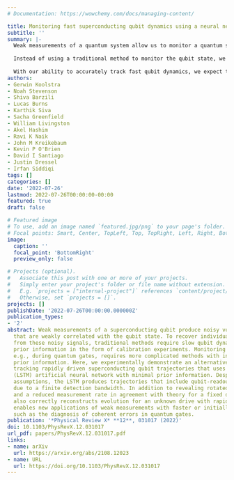 ```yaml
---
# Documentation: https://wowchemy.com/docs/managing-content/

title: Monitoring fast superconducting qubit dynamics using a neural network
subtitle: ''
summary: |-
  Weak measurements of a quantum system allow us to monitor a quantum state in real time with only a small disturbance. Finding the quantum state from a series of weak measurements typically involves a “quantum filter” derived from basic laws of quantum mechanics. This traditional weak measurement approach works well if the quantum state changes slowly compared with the detector response time. However, if the qubit changes rapidly, traditional methods that reconstruct the quantum state fail because the detector affects our best estimate of the quantum state. In our experiment, we use weak measurements to monitor fast dynamics of a superconducting qubit coupled to a readout resonator.
  
  Instead of using a traditional method to monitor the qubit state, we develop a new method with a long short-term memory neural network, which learns the quantum mechanics responsible for the state trajectories by itself. The long short-term memory neural network also learns an unexpected correction to the standard quantum filter, which is most clearly visible in the stochastic measurement disturbance of the fast qubit trajectories. Our newly developed theory shows that this correction can be well explained by the memory effect of the detector.
  
  With our ability to accurately track fast qubit dynamics, we expect to see new applications of weak measurements such as diagnosing qubit gates in quantum processors and continuous measurements for quantum error correction.
authors:
- Gerwin Koolstra
- Noah Stevenson
- Shiva Barzili
- Lucas Burns
- Karthik Siva
- Sacha Greenfield
- William Livingston
- Akel Hashim
- Ravi K Naik
- John M Kreikebaum
- Kevin P O'Brien
- David I Santiago
- Justin Dressel
- Irfan Siddiqi
tags: []
categories: []
date: '2022-07-26'
lastmod: 2022-07-26T00:00:00-00:00
featured: true
draft: false

# Featured image
# To use, add an image named `featured.jpg/png` to your page's folder.
# Focal points: Smart, Center, TopLeft, Top, TopRight, Left, Right, BottomLeft, Bottom, BottomRight.
image:
  caption: ''
  focal_point: 'BottomRight'
  preview_only: false

# Projects (optional).
#   Associate this post with one or more of your projects.
#   Simply enter your project's folder or file name without extension.
#   E.g. `projects = ["internal-project"]` references `content/project/deep-learning/index.md`.
#   Otherwise, set `projects = []`.
projects: []
publishDate: '2022-07-26T00:00:00.000000Z'
publication_types:
- '2'
abstract: Weak measurements of a superconducting qubit produce noisy voltage signals 
  that are weakly correlated with the qubit state. To recover individual quantum trajectories 
  from these noisy signals, traditional methods require slow qubit dynamics and substantial 
  prior information in the form of calibration experiments. Monitoring rapid qubit dynamics, 
  e.g., during quantum gates, requires more complicated methods with increased demand for 
  prior information. Here, we experimentally demonstrate an alternative method for accurately 
  tracking rapidly driven superconducting qubit trajectories that uses a long short-term memory 
  (LSTM) artificial neural network with minimal prior information. Despite few training 
  assumptions, the LSTM produces trajectories that include qubit-readout resonator correlations 
  due to a finite detection bandwidth. In addition to revealing rotated measurement eigenstates 
  and a reduced measurement rate in agreement with theory for a fixed drive, the trained LSTM 
  also correctly reconstructs evolution for an unknown drive with rapid modulation. Our work 
  enables new applications of weak measurements with faster or initially unknown qubit dynamics, 
  such as the diagnosis of coherent errors in quantum gates.
publication: '*Physical Review X* **12**, 031017 (2022)'
doi: 10.1103/PhysRevX.12.031017
url_pdf: papers/PhysRevX.12.031017.pdf
links:
- name: arXiv
  url: https://arxiv.org/abs/2108.12023
- name: URL
  url: https://doi.org/10.1103/PhysRevX.12.031017
---
```

